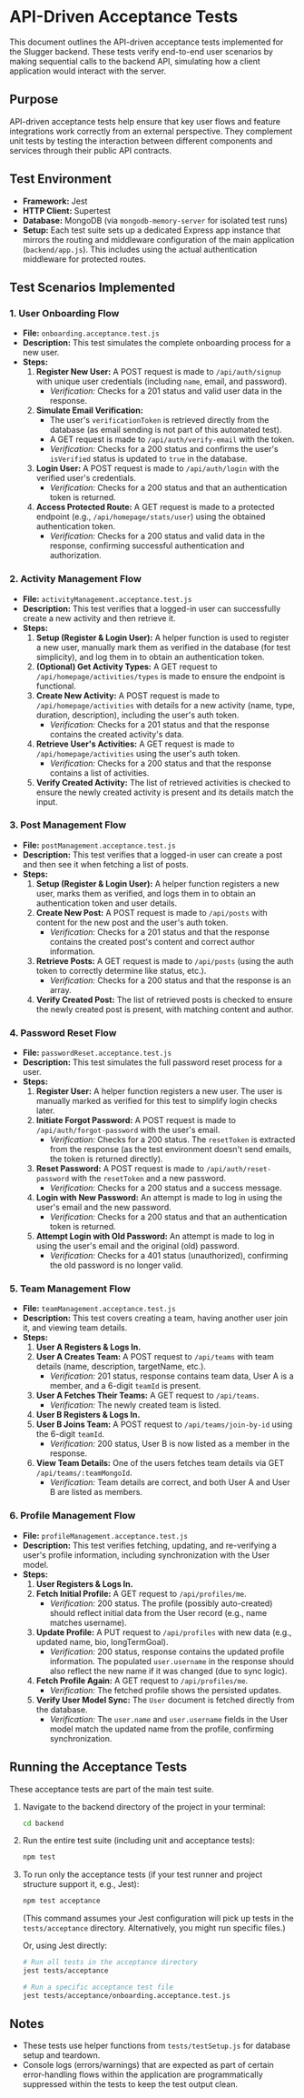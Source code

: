 # API-Driven Acceptance Tests

This document outlines the API-driven acceptance tests implemented for the Slugger backend. These tests verify end-to-end user scenarios by making sequential calls to the backend API, simulating how a client application would interact with the server.

## Purpose
API-driven acceptance tests help ensure that key user flows and feature integrations work correctly from an external perspective. They complement unit tests by testing the interaction between different components and services through their public API contracts.

## Test Environment
-   **Framework:** Jest
-   **HTTP Client:** Supertest
-   **Database:** MongoDB (via `mongodb-memory-server` for isolated test runs)
-   **Setup:** Each test suite sets up a dedicated Express app instance that mirrors the routing and middleware configuration of the main application (`backend/app.js`). This includes using the actual authentication middleware for protected routes.

## Test Scenarios Implemented

### 1. User Onboarding Flow
-   **File:** `onboarding.acceptance.test.js`
-   **Description:** This test simulates the complete onboarding process for a new user.
-   **Steps:**
    1.  **Register New User:** A POST request is made to `/api/auth/signup` with unique user credentials (including `name`, email, and password).
        -   *Verification:* Checks for a 201 status and valid user data in the response.
    2.  **Simulate Email Verification:**
        -   The user's `verificationToken` is retrieved directly from the database (as email sending is not part of this automated test).
        -   A GET request is made to `/api/auth/verify-email` with the token.
        -   *Verification:* Checks for a 200 status and confirms the user's `isVerified` status is updated to `true` in the database.
    3.  **Login User:** A POST request is made to `/api/auth/login` with the verified user's credentials.
        -   *Verification:* Checks for a 200 status and that an authentication token is returned.
    4.  **Access Protected Route:** A GET request is made to a protected endpoint (e.g., `/api/homepage/stats/user`) using the obtained authentication token.
        -   *Verification:* Checks for a 200 status and valid data in the response, confirming successful authentication and authorization.

### 2. Activity Management Flow
-   **File:** `activityManagement.acceptance.test.js`
-   **Description:** This test verifies that a logged-in user can successfully create a new activity and then retrieve it.
-   **Steps:**
    1.  **Setup (Register & Login User):** A helper function is used to register a new user, manually mark them as verified in the database (for test simplicity), and log them in to obtain an authentication token.
    2.  **(Optional) Get Activity Types:** A GET request to `/api/homepage/activities/types` is made to ensure the endpoint is functional.
    3.  **Create New Activity:** A POST request is made to `/api/homepage/activities` with details for a new activity (name, type, duration, description), including the user's auth token.
        -   *Verification:* Checks for a 201 status and that the response contains the created activity's data.
    4.  **Retrieve User's Activities:** A GET request is made to `/api/homepage/activities` using the user's auth token.
        -   *Verification:* Checks for a 200 status and that the response contains a list of activities.
    5.  **Verify Created Activity:** The list of retrieved activities is checked to ensure the newly created activity is present and its details match the input.

### 3. Post Management Flow
-   **File:** `postManagement.acceptance.test.js`
-   **Description:** This test verifies that a logged-in user can create a post and then see it when fetching a list of posts.
-   **Steps:**
    1.  **Setup (Register & Login User):** A helper function registers a new user, marks them as verified, and logs them in to obtain an authentication token and user details.
    2.  **Create New Post:** A POST request is made to `/api/posts` with content for the new post and the user's auth token.
        -   *Verification:* Checks for a 201 status and that the response contains the created post's content and correct author information.
    3.  **Retrieve Posts:** A GET request is made to `/api/posts` (using the auth token to correctly determine like status, etc.).
        -   *Verification:* Checks for a 200 status and that the response is an array.
    4.  **Verify Created Post:** The list of retrieved posts is checked to ensure the newly created post is present, with matching content and author.

### 4. Password Reset Flow
-   **File:** `passwordReset.acceptance.test.js`
-   **Description:** This test simulates the full password reset process for a user.
-   **Steps:**
    1.  **Register User:** A helper function registers a new user. The user is manually marked as verified for this test to simplify login checks later.
    2.  **Initiate Forgot Password:** A POST request is made to `/api/auth/forgot-password` with the user's email.
        -   *Verification:* Checks for a 200 status. The `resetToken` is extracted from the response (as the test environment doesn't send emails, the token is returned directly).
    3.  **Reset Password:** A POST request is made to `/api/auth/reset-password` with the `resetToken` and a new password.
        -   *Verification:* Checks for a 200 status and a success message.
    4.  **Login with New Password:** An attempt is made to log in using the user's email and the new password.
        -   *Verification:* Checks for a 200 status and that an authentication token is returned.
    5.  **Attempt Login with Old Password:** An attempt is made to log in using the user's email and the original (old) password.
        -   *Verification:* Checks for a 401 status (unauthorized), confirming the old password is no longer valid.

### 5. Team Management Flow
-   **File:** `teamManagement.acceptance.test.js`
-   **Description:** This test covers creating a team, having another user join it, and viewing team details.
-   **Steps:**
    1.  **User A Registers & Logs In.**
    2.  **User A Creates Team:** A POST request to `/api/teams` with team details (name, description, targetName, etc.).
        -   *Verification:* 201 status, response contains team data, User A is a member, and a 6-digit `teamId` is present.
    3.  **User A Fetches Their Teams:** A GET request to `/api/teams`.
        -   *Verification:* The newly created team is listed.
    4.  **User B Registers & Logs In.**
    5.  **User B Joins Team:** A POST request to `/api/teams/join-by-id` using the 6-digit `teamId`.
        -   *Verification:* 200 status, User B is now listed as a member in the response.
    6.  **View Team Details:** One of the users fetches team details via GET `/api/teams/:teamMongoId`.
        -   *Verification:* Team details are correct, and both User A and User B are listed as members.

### 6. Profile Management Flow
-   **File:** `profileManagement.acceptance.test.js`
-   **Description:** This test verifies fetching, updating, and re-verifying a user's profile information, including synchronization with the User model.
-   **Steps:**
    1.  **User Registers & Logs In.**
    2.  **Fetch Initial Profile:** A GET request to `/api/profiles/me`.
        -   *Verification:* 200 status. The profile (possibly auto-created) should reflect initial data from the User record (e.g., name matches username).
    3.  **Update Profile:** A PUT request to `/api/profiles` with new data (e.g., updated name, bio, longTermGoal).
        -   *Verification:* 200 status, response contains the updated profile information. The populated `user.username` in the response should also reflect the new name if it was changed (due to sync logic).
    4.  **Fetch Profile Again:** A GET request to `/api/profiles/me`.
        -   *Verification:* The fetched profile shows the persisted updates.
    5.  **Verify User Model Sync:** The `User` document is fetched directly from the database.
        -   *Verification:* The `user.name` and `user.username` fields in the User model match the updated name from the profile, confirming synchronization.

## Running the Acceptance Tests

These acceptance tests are part of the main test suite.

1.  Navigate to the backend directory of the project in your terminal:
    ```bash
    cd backend
    ```

2.  Run the entire test suite (including unit and acceptance tests):
    ```bash
    npm test
    ```

3.  To run only the acceptance tests (if your test runner and project structure support it, e.g., Jest):
    ```bash
    npm test acceptance
    ```
    (This command assumes your Jest configuration will pick up tests in the `tests/acceptance` directory. Alternatively, you might run specific files.)

    Or, using Jest directly:
    ```bash
    # Run all tests in the acceptance directory
    jest tests/acceptance 

    # Run a specific acceptance test file
    jest tests/acceptance/onboarding.acceptance.test.js
    ```

## Notes
-   These tests use helper functions from `tests/testSetup.js` for database setup and teardown.
-   Console logs (errors/warnings) that are expected as part of certain error-handling flows within the application are programmatically suppressed within the tests to keep the test output clean.
